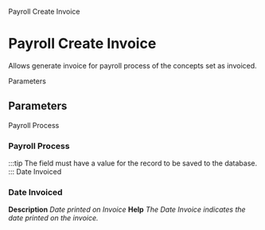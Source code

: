
Payroll Create Invoice
# Payroll Create Invoice


Allows generate invoice for payroll process of the concepts set as invoiced.

Parameters
## Parameters


Payroll Process
### Payroll Process


:::tip
The field must have a value for the record to be saved to the database.
:::
Date Invoiced
### Date Invoiced

**Description**
 *Date printed on Invoice*
**Help**
 *The Date Invoice indicates the date printed on the invoice.*
